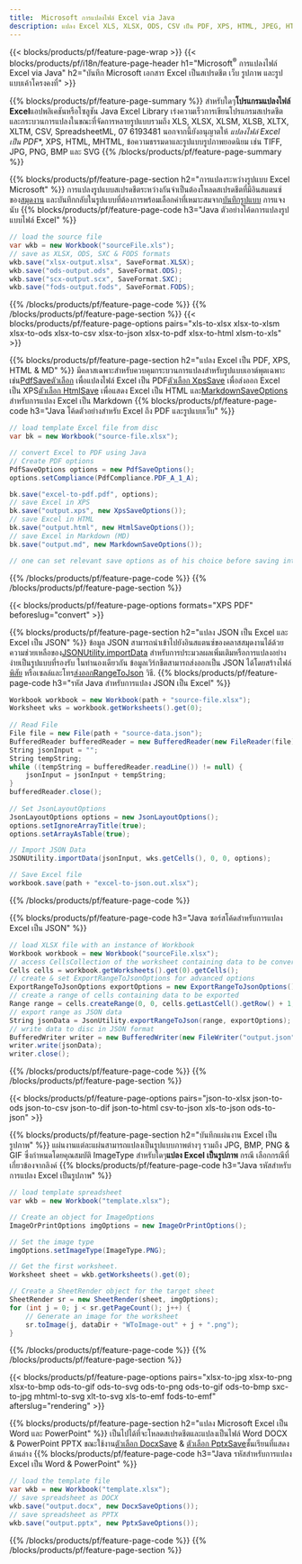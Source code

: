 ```yaml
---
title:  Microsoft การแปลงไฟล์ Excel via Java
description: แปลง Excel XLS, XLSX, ODS, CSV เป็น PDF, XPS, HTML, JPEG, HTML และรูปแบบยอดนิยมอื่น ๆ อีกมากมายด้วยรหัส Java เพียงไม่กี่บรรทัด .
---
```

{{< blocks/products/pf/feature-page-wrap >}}
{{< blocks/products/pf/i18n/feature-page-header h1="Microsoft<sup>&reg;</sup> การแปลงไฟล์ Excel via Java" h2="บันทึก Microsoft เอกสาร Excel เป็นสเปรดชีต เว็บ รูปภาพ และรูปแบบเค้าโครงคงที่" >}}

{{% blocks/products/pf/feature-page-summary %}}
 สำหรับใดๆ**โปรแกรมแปลงไฟล์ Excel**แอปพลิเคชันหรือโซลูชัน Java Excel Library เร่งความเร็วการเขียนโปรแกรมสเปรดชีตและกระบวนการแปลงในขณะที่จัดการหลายรูปแบบรวมถึง XLS, XLSX, XLSM, XLSB, XLTX, XLTM, CSV, SpreadsheetML, 07 6193481 นอกจากนี้ยังอนุญาตให้ *แปลงไฟล์ Excel เป็น PDF**, XPS, HTML, MHTML, ข้อความธรรมดาและรูปแบบรูปภาพยอดนิยม เช่น TIFF, JPG, PNG, BMP และ SVG
{{% /blocks/products/pf/feature-page-summary %}}

{{% blocks/products/pf/feature-page-section h2="การแปลงระหว่างรูปแบบ Excel Microsoft" %}}
 การแปลงรูปแบบสเปรดชีตระหว่างกันจำเป็นต้องโหลดสเปรดชีตที่มีอินสแตนซ์ของ[สมุดงาน](https://reference.aspose.com/cells/java/com.aspose.cells/Workbook) และบันทึกกลับในรูปแบบที่ต้องการพร้อมเลือกค่าที่เหมาะสมจาก[บันทึกรูปแบบ](https://reference.aspose.com/cells/java/com.aspose.cells/SaveFormat) การแจงนับ
{{% blocks/products/pf/feature-page-code h3="Java ตัวอย่างโค้ดการแปลงรูปแบบไฟล์ Excel" %}}

```cs
// load the source file
var wkb = new Workbook("sourceFile.xls");
// save as XLSX, ODS, SXC & FODS formats
wkb.save("xlsx-output.xlsx", SaveFormat.XLSX);
wkb.save("ods-output.ods", SaveFormat.ODS);
wkb.save("scx-output.scx", SaveFormat.SXC);
wkb.save("fods-output.fods", SaveFormat.FODS);
```
{{% /blocks/products/pf/feature-page-code %}}
{{% /blocks/products/pf/feature-page-section %}}
{{< blocks/products/pf/feature-page-options pairs="xls-to-xlsx xlsx-to-xlsm xlsx-to-ods xlsx-to-csv xlsx-to-json xlsx-to-pdf xlsx-to-html xlsm-to-xls" >}}


{{% blocks/products/pf/feature-page-section h2="แปลง Excel เป็น PDF, XPS, HTML & MD" %}}
 มีคลาสเฉพาะสำหรับควบคุมกระบวนการแปลงสำหรับรูปแบบเอาต์พุตเฉพาะ เช่น[PdfSaveตัวเลือก](https://reference.aspose.com/cells/java/com.aspose.cells/PdfSaveOptions) เพื่อแปลงไฟล์ Excel เป็น PDF[ตัวเลือก XpsSave](https://reference.aspose.com/cells/java/com.aspose.cells/XpsSaveOptions) เพื่อส่งออก Excel เป็น XPS[ตัวเลือก HtmlSave](https://reference.aspose.com/cells/java/com.aspose.cells/HtmlSaveOptions) เพื่อแสดง Excel เป็น HTML และ[MarkdownSaveOptions](https://reference.aspose.com/cells/java/com.aspose.cells/MarkdownSaveOptions) สำหรับการแปลง Excel เป็น Markdown
{{% blocks/products/pf/feature-page-code h3="Java โค้ดตัวอย่างสำหรับ Excel ถึง PDF และรูปแบบเว็บ" %}}

```cs
// load template Excel file from disc
var bk = new Workbook("source-file.xlsx");

// convert Excel to PDF using Java
// Create PDF options
PdfSaveOptions options = new PdfSaveOptions();
options.setCompliance(PdfCompliance.PDF_A_1_A);

bk.save("excel-to-pdf.pdf", options);
// save Excel in XPS
bk.save("output.xps", new XpsSaveOptions());
// save Excel in HTML
bk.save("output.html", new HtmlSaveOptions());
// save Excel in Markdown (MD)
bk.save("output.md", new MarkdownSaveOptions());

// one can set relevant save options as of his choice before saving into relevant format
```
{{% /blocks/products/pf/feature-page-code %}}
{{% /blocks/products/pf/feature-page-section %}}

{{< blocks/products/pf/feature-page-options formats="XPS PDF" beforeslug="convert" >}}

{{% blocks/products/pf/feature-page-section h2="แปลง JSON เป็น Excel และ Excel เป็น JSON" %}}
 ข้อมูล JSON สามารถนำเข้าไปยังอินสแตนซ์ของคลาสสมุดงานได้ด้วยความช่วยเหลือของ[JSONUtility.importData](https://reference.aspose.com/cells/java/com.aspose.cells/jsonutility#importData) สำหรับการประมวลผลเพิ่มเติมหรือการแปลงอย่างง่ายเป็นรูปแบบที่รองรับ ในทำนองเดียวกัน ข้อมูลเวิร์กชีตสามารถส่งออกเป็น JSON ได้โดยสร้างไฟล์[พิสัย](https://reference.aspose.com/cells/java/com.aspose.cells/range) หรือเซลล์และโทร[ส่งออกRangeToJson](https://reference.aspose.com/cells/java/com.aspose.cells/jsonutility) วิธี.
{{% blocks/products/pf/feature-page-code h3="รหัส Java สำหรับการแปลง JSON เป็น Excel" %}}
```cs
Workbook workbook = new Workbook(path + "source-file.xlsx");
Worksheet wks = workbook.getWorksheets().get(0);
		
// Read File
File file = new File(path + "source-data.json");
BufferedReader bufferedReader = new BufferedReader(new FileReader(file));
String jsonInput = "";
String tempString;
while ((tempString = bufferedReader.readLine()) != null) {
	jsonInput = jsonInput + tempString; 
}
bufferedReader.close();
							
// Set JsonLayoutOptions
JsonLayoutOptions options = new JsonLayoutOptions();
options.setIgnoreArrayTitle(true);
options.setArrayAsTable(true);

// Import JSON Data
JSONUtility.importData(jsonInput, wks.getCells(), 0, 0, options);

// Save Excel file
workbook.save(path + "excel-to-json.out.xlsx");
```
{{% /blocks/products/pf/feature-page-code %}}

{{% blocks/products/pf/feature-page-code h3="Java ซอร์สโค้ดสำหรับการแปลง Excel เป็น JSON" %}}
```cs
// load XLSX file with an instance of Workbook
Workbook workbook = new Workbook("sourceFile.xlsx");
// access CellsCollection of the worksheet containing data to be converted
Cells cells = workbook.getWorksheets().get(0).getCells();
// create & set ExportRangeToJsonOptions for advanced options
ExportRangeToJsonOptions exportOptions = new ExportRangeToJsonOptions();
// create a range of cells containing data to be exported
Range range = cells.createRange(0, 0, cells.getLastCell().getRow() + 1, cells.getLastCell().getColumn() + 1);
// export range as JSON data
String jsonData = JsonUtility.exportRangeToJson(range, exportOptions);
// write data to disc in JSON format
BufferedWriter writer = new BufferedWriter(new FileWriter("output.json"));
writer.write(jsonData);
writer.close();    
```
{{% /blocks/products/pf/feature-page-code %}}
{{% /blocks/products/pf/feature-page-section %}}

{{< blocks/products/pf/feature-page-options pairs="json-to-xlsx json-to-ods json-to-csv json-to-dif json-to-html csv-to-json xls-to-json ods-to-json" >}}

{{% blocks/products/pf/feature-page-section h2="บันทึกแผ่นงาน Excel เป็นรูปภาพ" %}}
 แผ่นงานแต่ละแผ่นสามารถแปลงเป็นรูปแบบภาพต่างๆ รวมถึง JPG, BMP, PNG & GIF ซึ่งกำหนดโดยคุณสมบัติ ImageType สำหรับใดๆ**แปลง Excel เป็นรูปภาพ** กรณี เลือกกรณีที่เกี่ยวข้องจากลิงค์
{{% blocks/products/pf/feature-page-code h3="Java รหัสสำหรับการแปลง Excel เป็นรูปภาพ" %}}
```cs
// load template spreadsheet
var wkb = new Workbook("template.xlsx");

// Create an object for ImageOptions
ImageOrPrintOptions imgOptions = new ImageOrPrintOptions();

// Set the image type
imgOptions.setImageType(ImageType.PNG);

// Get the first worksheet.
Worksheet sheet = wkb.getWorksheets().get(0);

// Create a SheetRender object for the target sheet
SheetRender sr = new SheetRender(sheet, imgOptions);
for (int j = 0; j < sr.getPageCount(); j++) {
	// Generate an image for the worksheet
	sr.toImage(j, dataDir + "WToImage-out" + j + ".png");
}
```
{{% /blocks/products/pf/feature-page-code %}}
{{% /blocks/products/pf/feature-page-section %}}

{{< blocks/products/pf/feature-page-options pairs="xlsx-to-jpg xlsx-to-png xlsx-to-bmp ods-to-gif ods-to-svg ods-to-png ods-to-gif ods-to-bmp sxc-to-jpg mhtml-to-svg xlt-to-svg xls-to-emf fods-to-emf" afterslug="rendering" >}}

{{% blocks/products/pf/feature-page-section h2="แปลง Microsoft Excel เป็น Word และ PowerPoint" %}}
 เป็นไปได้ที่จะโหลดสเปรดชีตและแปลงเป็นไฟล์ Word DOCX & PowerPoint PPTX ขณะใช้งาน[ตัวเลือก DocxSave](https://reference.aspose.com/cells/java/com.aspose.cells/DocxSaveOptions) & [ตัวเลือก PptxSave](https://reference.aspose.com/cells/java/com.aspose.cells/PptxSaveOptions)ชั้นเรียนที่แสดงด้านล่าง
{{% blocks/products/pf/feature-page-code h3="Java รหัสสำหรับการแปลง Excel เป็น Word & PowerPoint" %}}
```cs
// load the template file
var wkb = new Workbook("template.xlsx");
// save spreadsheet as DOCX
wkb.save("output.docx", new DocxSaveOptions());
// save spreadsheet as PPTX
wkb.save("output.pptx", new PptxSaveOptions());
```
{{% /blocks/products/pf/feature-page-code %}}
{{% /blocks/products/pf/feature-page-section %}}

